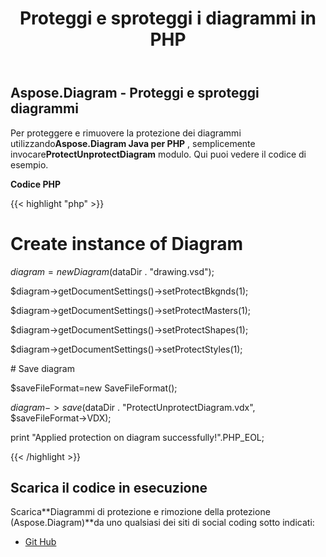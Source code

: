 ﻿---
title: Proteggi e sproteggi i diagrammi in PHP
type: docs
weight: 20
url: /it/java/protect-and-unprotect-diagrams-in-php/
---
## **Aspose.Diagram - Proteggi e sproteggi diagrammi**
 Per proteggere e rimuovere la protezione dei diagrammi utilizzando**Aspose.Diagram Java per PHP** , semplicemente invocare**ProtectUnprotectDiagram** modulo. Qui puoi vedere il codice di esempio.

**Codice PHP**

{{< highlight "php" >}}

 # Create instance of Diagram

$diagram = new Diagram($dataDir . "drawing.vsd");

$diagram->getDocumentSettings()->setProtectBkgnds(1);

$diagram->getDocumentSettings()->setProtectMasters(1);

$diagram->getDocumentSettings()->setProtectShapes(1);

$diagram->getDocumentSettings()->setProtectStyles(1);

\# Save diagram

$saveFileFormat=new SaveFileFormat();

$diagram->save($dataDir . "ProtectUnprotectDiagram.vdx", $saveFileFormat->VDX);

print "Applied protection on diagram successfully!".PHP_EOL;

{{< /highlight >}}
## **Scarica il codice in esecuzione**
 Scarica**Diagrammi di protezione e rimozione della protezione (Aspose.Diagram)**da uno qualsiasi dei siti di social coding sotto indicati:

- [Git Hub](https://github.com/asposediagram/Aspose.Diagram-for-Java/blob/master/Plugins/Aspose_Diagram_Java_for_PHP/src/aspose/diagram/WorkingwithProtection/ProtectUnprotectDiagram.php)
